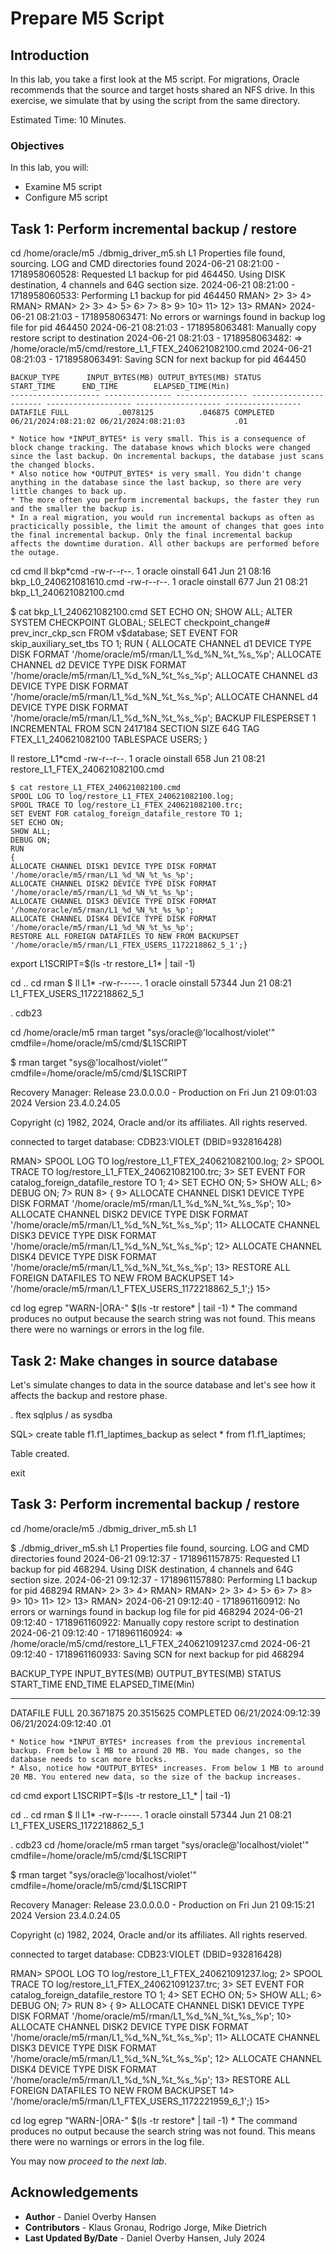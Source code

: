 # Prepare M5 Script

## Introduction

In this lab, you take a first look at the M5 script. For migrations, Oracle recommends that the source and target hosts shared an NFS drive. In this exercise, we simulate that by using the script from the same directory. 

Estimated Time: 10 Minutes.

### Objectives

In this lab, you will:

* Examine M5 script
* Configure M5 script

## Task 1: Perform incremental backup / restore

cd /home/oracle/m5
    ./dbmig_driver_m5.sh L1
    Properties file found, sourcing.
    LOG and CMD directories found
    2024-06-21 08:21:00 - 1718958060528: Requested L1 backup for pid 464450.  Using DISK destination, 4 channels and 64G section size.
    2024-06-21 08:21:00 - 1718958060533: Performing L1 backup for pid 464450
    RMAN> 2> 3> 4> RMAN> RMAN> 2> 3> 4> 5> 6> 7> 8> 9> 10> 11> 12> 13> RMAN>
    2024-06-21 08:21:03 - 1718958063471: No errors or warnings found in backup log file for pid 464450
    2024-06-21 08:21:03 - 1718958063481: Manually copy restore script to destination
    2024-06-21 08:21:03 - 1718958063482:  => /home/oracle/m5/cmd/restore_L1_FTEX_240621082100.cmd
    2024-06-21 08:21:03 - 1718958063491: Saving SCN for next backup for pid 464450
    
    BACKUP_TYPE	     INPUT_BYTES(MB) OUTPUT_BYTES(MB) STATUS		      START_TIME	  END_TIME	      ELAPSED_TIME(Min)
    -------------------- --------------- ---------------- ----------------------- ------------------- ------------------- -----------------
    DATAFILE FULL		    .0078125	      .046875 COMPLETED 	      06/21/2024:08:21:02 06/21/2024:08:21:03		    .01

    * Notice how *INPUT_BYTES* is very small. This is a consequence of block change tracking. The database knows which blocks were changed since the last backup. On incremental backups, the database just scans the changed blocks.
    * Also notice how *OUTPUT_BYTES* is very small. You didn't change anything in the database since the last backup, so there are very little changes to back up.
    * The more often you perform incremental backups, the faster they run and the smaller the backup is.
    * In a real migration, you would run incremental backups as often as practicically possible, the limit the amount of changes that goes into the final incremental backup. Only the final incremental backup affects the downtime duration. All other backups are performed before the outage.

cd cmd
ll bkp*cmd
-rw-r--r--. 1 oracle oinstall 641 Jun 21 08:16 bkp_L0_240621081610.cmd
-rw-r--r--. 1 oracle oinstall 677 Jun 21 08:21 bkp_L1_240621082100.cmd

$ cat bkp_L1_240621082100.cmd
SET ECHO ON;
SHOW ALL;
ALTER SYSTEM CHECKPOINT GLOBAL;
SELECT checkpoint_change# prev_incr_ckp_scn FROM v$database;
SET EVENT FOR skip_auxiliary_set_tbs TO 1;
RUN
{
ALLOCATE CHANNEL d1 DEVICE TYPE DISK FORMAT '/home/oracle/m5/rman/L1_%d_%N_%t_%s_%p';
ALLOCATE CHANNEL d2 DEVICE TYPE DISK FORMAT '/home/oracle/m5/rman/L1_%d_%N_%t_%s_%p';
ALLOCATE CHANNEL d3 DEVICE TYPE DISK FORMAT '/home/oracle/m5/rman/L1_%d_%N_%t_%s_%p';
ALLOCATE CHANNEL d4 DEVICE TYPE DISK FORMAT '/home/oracle/m5/rman/L1_%d_%N_%t_%s_%p';
BACKUP
       FILESPERSET 1
       INCREMENTAL FROM SCN 2417184
       SECTION SIZE 64G
       TAG FTEX_L1_240621082100
       TABLESPACE USERS;
} 

ll restore_L1*cmd
-rw-r--r--. 1 oracle oinstall 658 Jun 21 08:21 restore_L1_FTEX_240621082100.cmd

    $ cat restore_L1_FTEX_240621082100.cmd
    SPOOL LOG TO log/restore_L1_FTEX_240621082100.log;
    SPOOL TRACE TO log/restore_L1_FTEX_240621082100.trc;
    SET EVENT FOR catalog_foreign_datafile_restore TO 1;
    SET ECHO ON;
    SHOW ALL;
    DEBUG ON;
    RUN
    {
    ALLOCATE CHANNEL DISK1 DEVICE TYPE DISK FORMAT '/home/oracle/m5/rman/L1_%d_%N_%t_%s_%p';
    ALLOCATE CHANNEL DISK2 DEVICE TYPE DISK FORMAT '/home/oracle/m5/rman/L1_%d_%N_%t_%s_%p';
    ALLOCATE CHANNEL DISK3 DEVICE TYPE DISK FORMAT '/home/oracle/m5/rman/L1_%d_%N_%t_%s_%p';
    ALLOCATE CHANNEL DISK4 DEVICE TYPE DISK FORMAT '/home/oracle/m5/rman/L1_%d_%N_%t_%s_%p';
    RESTORE ALL FOREIGN DATAFILES TO NEW FROM BACKUPSET
    '/home/oracle/m5/rman/L1_FTEX_USERS_1172218862_5_1';}

export L1SCRIPT=$(ls -tr restore_L1* | tail -1) 

cd ..
cd rman
$ ll L1*
-rw-r-----. 1 oracle oinstall 57344 Jun 21 08:21 L1_FTEX_USERS_1172218862_5_1


. cdb23

cd /home/oracle/m5
rman target "sys/oracle@'localhost/violet'" cmdfile=/home/oracle/m5/cmd/$L1SCRIPT
    
$ rman target "sys@'localhost/violet'" cmdfile=/home/oracle/m5/cmd/$L1SCRIPT

Recovery Manager: Release 23.0.0.0.0 - Production on Fri Jun 21 09:01:03 2024
Version 23.4.0.24.05

Copyright (c) 1982, 2024, Oracle and/or its affiliates.  All rights reserved.

connected to target database: CDB23:VIOLET (DBID=932816428)

RMAN> SPOOL LOG TO log/restore_L1_FTEX_240621082100.log;
2> SPOOL TRACE TO log/restore_L1_FTEX_240621082100.trc;
3> SET EVENT FOR catalog_foreign_datafile_restore TO 1;
4> SET ECHO ON;
5> SHOW ALL;
6> DEBUG ON;
7> RUN
8> {
9> ALLOCATE CHANNEL DISK1 DEVICE TYPE DISK FORMAT '/home/oracle/m5/rman/L1_%d_%N_%t_%s_%p';
10> ALLOCATE CHANNEL DISK2 DEVICE TYPE DISK FORMAT '/home/oracle/m5/rman/L1_%d_%N_%t_%s_%p';
11> ALLOCATE CHANNEL DISK3 DEVICE TYPE DISK FORMAT '/home/oracle/m5/rman/L1_%d_%N_%t_%s_%p';
12> ALLOCATE CHANNEL DISK4 DEVICE TYPE DISK FORMAT '/home/oracle/m5/rman/L1_%d_%N_%t_%s_%p';
13> RESTORE ALL FOREIGN DATAFILES TO NEW FROM BACKUPSET
14> '/home/oracle/m5/rman/L1_FTEX_USERS_1172218862_5_1';}
15>

cd log
egrep "WARN-|ORA-" $(ls -tr restore* | tail -1)
    * The command produces no output because the search string was not found. This means there were no warnings or errors in the log file.

## Task 2: Make changes in source database

Let's simulate changes to data in the source database and let's see how it affects the backup and restore phase.

. ftex
sqlplus / as sysdba

SQL> create table f1.f1_laptimes_backup as select * from f1.f1_laptimes;

Table created.

exit

## Task 3: Perform incremental backup / restore

cd /home/oracle/m5
    ./dbmig_driver_m5.sh L1

$     ./dbmig_driver_m5.sh L1
Properties file found, sourcing.
LOG and CMD directories found
2024-06-21 09:12:37 - 1718961157875: Requested L1 backup for pid 468294.  Using DISK destination, 4 channels and 64G section size.
2024-06-21 09:12:37 - 1718961157880: Performing L1 backup for pid 468294
RMAN> 2> 3> 4> RMAN> RMAN> 2> 3> 4> 5> 6> 7> 8> 9> 10> 11> 12> 13> RMAN>
2024-06-21 09:12:40 - 1718961160912: No errors or warnings found in backup log file for pid 468294
2024-06-21 09:12:40 - 1718961160922: Manually copy restore script to destination
2024-06-21 09:12:40 - 1718961160924:  => /home/oracle/m5/cmd/restore_L1_FTEX_240621091237.cmd
2024-06-21 09:12:40 - 1718961160933: Saving SCN for next backup for pid 468294

BACKUP_TYPE	     INPUT_BYTES(MB) OUTPUT_BYTES(MB) STATUS		      START_TIME	  END_TIME	      ELAPSED_TIME(Min)
-------------------- --------------- ---------------- ----------------------- ------------------- ------------------- -----------------
DATAFILE FULL		  20.3671875	   20.3515625 COMPLETED 	      06/21/2024:09:12:39 06/21/2024:09:12:40		    .01

    * Notice how *INPUT_BYTES* increases from the previous incremental backup. From below 1 MB to around 20 MB. You made changes, so the database needs to scan more blocks. 
    * Also, notice how *OUTPUT_BYTES* increases. From below 1 MB to around 20 MB. You entered new data, so the size of the backup increases.

cd cmd
export L1SCRIPT=$(ls -tr restore_L1_* | tail -1) 

cd ..
cd rman
$ ll L1*
-rw-r-----. 1 oracle oinstall 57344 Jun 21 08:21 L1_FTEX_USERS_1172218862_5_1


. cdb23
cd /home/oracle/m5
rman target "sys/oracle@'localhost/violet'" cmdfile=/home/oracle/m5/cmd/$L1SCRIPT

$ rman target "sys/oracle@'localhost/violet'" cmdfile=/home/oracle/m5/cmd/$L1SCRIPT

Recovery Manager: Release 23.0.0.0.0 - Production on Fri Jun 21 09:15:21 2024
Version 23.4.0.24.05

Copyright (c) 1982, 2024, Oracle and/or its affiliates.  All rights reserved.

connected to target database: CDB23:VIOLET (DBID=932816428)

RMAN> SPOOL LOG TO log/restore_L1_FTEX_240621091237.log;
2> SPOOL TRACE TO log/restore_L1_FTEX_240621091237.trc;
3> SET EVENT FOR catalog_foreign_datafile_restore TO 1;
4> SET ECHO ON;
5> SHOW ALL;
6> DEBUG ON;
7> RUN
8> {
9> ALLOCATE CHANNEL DISK1 DEVICE TYPE DISK FORMAT '/home/oracle/m5/rman/L1_%d_%N_%t_%s_%p';
10> ALLOCATE CHANNEL DISK2 DEVICE TYPE DISK FORMAT '/home/oracle/m5/rman/L1_%d_%N_%t_%s_%p';
11> ALLOCATE CHANNEL DISK3 DEVICE TYPE DISK FORMAT '/home/oracle/m5/rman/L1_%d_%N_%t_%s_%p';
12> ALLOCATE CHANNEL DISK4 DEVICE TYPE DISK FORMAT '/home/oracle/m5/rman/L1_%d_%N_%t_%s_%p';
13> RESTORE ALL FOREIGN DATAFILES TO NEW FROM BACKUPSET
14> '/home/oracle/m5/rman/L1_FTEX_USERS_1172221959_6_1';}
15>


cd log
egrep "WARN-|ORA-" $(ls -tr restore* | tail -1)
    * The command produces no output because the search string was not found. This means there were no warnings or errors in the log file.

You may now *proceed to the next lab*.

## Acknowledgements

* **Author** - Daniel Overby Hansen
* **Contributors** - Klaus Gronau, Rodrigo Jorge, Mike Dietrich
* **Last Updated By/Date** - Daniel Overby Hansen, July 2024
